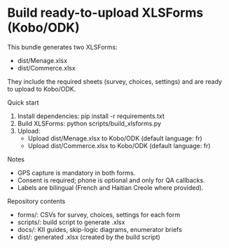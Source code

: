 # Build ready-to-upload XLSForms (Kobo/ODK)

This bundle generates two XLSForms:
- dist/Menage.xlsx
- dist/Commerce.xlsx

They include the required sheets (survey, choices, settings) and are ready to upload to Kobo/ODK.

Quick start
1) Install dependencies:
   pip install -r requirements.txt
2) Build XLSForms:
   python scripts/build_xlsforms.py
3) Upload:
   - Upload dist/Menage.xlsx to Kobo/ODK (default language: fr)
   - Upload dist/Commerce.xlsx to Kobo/ODK (default language: fr)

Notes
- GPS capture is mandatory in both forms.
- Consent is required; phone is optional and only for QA callbacks.
- Labels are bilingual (French and Haitian Creole where provided).

Repository contents
- forms/: CSVs for survey, choices, settings for each form
- scripts/: build script to generate .xlsx
- docs/: KII guides, skip-logic diagrams, enumerator briefs
- dist/: generated .xlsx (created by the build script)